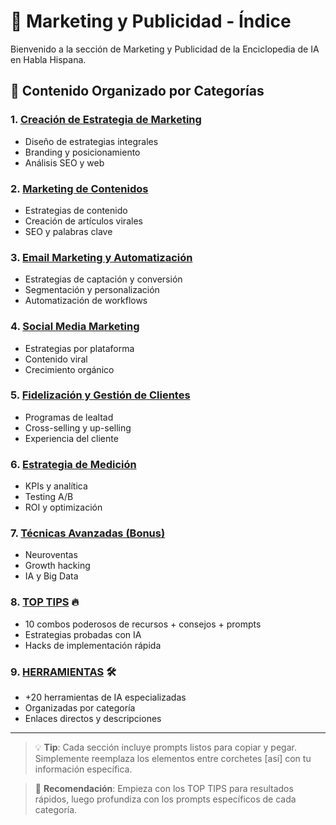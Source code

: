 # 🎯 Marketing y Publicidad - Índice

Bienvenido a la sección de Marketing y Publicidad de la Enciclopedia de IA en Habla Hispana.

## 📂 Contenido Organizado por Categorías

### 1. [Creación de Estrategia de Marketing](./01_estrategia_marketing.md)
- Diseño de estrategias integrales
- Branding y posicionamiento
- Análisis SEO y web

### 2. [Marketing de Contenidos](./02_marketing_contenidos.md)
- Estrategias de contenido
- Creación de artículos virales
- SEO y palabras clave

### 3. [Email Marketing y Automatización](./03_email_marketing.md)
- Estrategias de captación y conversión
- Segmentación y personalización
- Automatización de workflows

### 4. [Social Media Marketing](./04_social_media.md)
- Estrategias por plataforma
- Contenido viral
- Crecimiento orgánico

### 5. [Fidelización y Gestión de Clientes](./05_fidelizacion_clientes.md)
- Programas de lealtad
- Cross-selling y up-selling
- Experiencia del cliente

### 6. [Estrategia de Medición](./06_estrategia_medicion.md)
- KPIs y analítica
- Testing A/B
- ROI y optimización

### 7. [Técnicas Avanzadas (Bonus)](./07_tecnicas_avanzadas.md)
- Neuroventas
- Growth hacking
- IA y Big Data

### 8. [TOP TIPS](./08_top_tips.md) 🔥
- 10 combos poderosos de recursos + consejos + prompts
- Estrategias probadas con IA
- Hacks de implementación rápida

### 9. [HERRAMIENTAS](./09_herramientas.md) 🛠️
- +20 herramientas de IA especializadas
- Organizadas por categoría
- Enlaces directos y descripciones

---

> 💡 **Tip**: Cada sección incluye prompts listos para copiar y pegar. Simplemente reemplaza los elementos entre corchetes [así] con tu información específica.

> 🚀 **Recomendación**: Empieza con los TOP TIPS para resultados rápidos, luego profundiza con los prompts específicos de cada categoría.